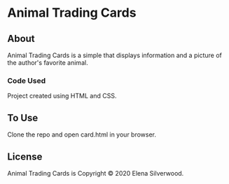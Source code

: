 # Animal Trading Cards

## About
Animal Trading Cards is a simple that displays information and a picture of the author's favorite animal.

### Code Used
Project created using HTML and CSS.

## To Use
Clone the repo and open card.html in your browser.

## License
Animal Trading Cards is Copyright © 2020 Elena Silverwood.
